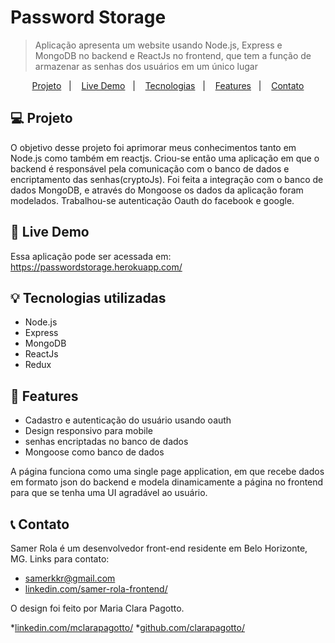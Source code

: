 # Password Storage
> Aplicação apresenta um website usando Node.js, Express e MongoDB no backend e ReactJs no frontend, que tem a função de armazenar as senhas dos usuários em um único lugar

<p align="center">
  <a href="#computer-projeto">Projeto</a>&nbsp;&nbsp;&nbsp;|&nbsp;&nbsp;&nbsp;
  <a href="#high_brightness-live-demo">Live Demo</a>&nbsp;&nbsp;&nbsp;|&nbsp;&nbsp;&nbsp;
  <a href="#bulb-tecnologias-utilizadas">Tecnologias</a>&nbsp;&nbsp;&nbsp;|&nbsp;&nbsp;&nbsp;
  <a href="#memo-features">Features</a>&nbsp;&nbsp;&nbsp;|&nbsp;&nbsp;&nbsp;
  <a href="#telephone_receiver-contato">Contato</a>
</p>


## :computer: Projeto
O objetivo desse projeto foi aprimorar meus conhecimentos tanto em  Node.js como também em reactjs. Criou-se então uma aplicação em que o backend é responsável pela comunicação com o banco de dados e encriptamento das senhas(cryptoJs). Foi feita a integração com o banco de dados MongoDB, e através do Mongoose os dados da aplicação foram modelados. Trabalhou-se autenticação Oauth do facebook e google.


## :high_brightness: Live Demo
Essa aplicação pode ser acessada em: https://passwordstorage.herokuapp.com/

## :bulb: Tecnologias utilizadas
* Node.js
* Express
* MongoDB
* ReactJs
* Redux


## :memo: Features

* Cadastro e autenticação do usuário usando oauth
* Design responsivo para mobile
* senhas encriptadas no banco de dados
* Mongoose como banco de dados 

A página funciona como uma single page application, em que recebe dados em formato json do backend e modela dinamicamente a página no frontend para que se tenha uma UI agradável ao usuário.


## :telephone_receiver: Contato
Samer Rola é um desenvolvedor front-end residente em Belo Horizonte, MG. Links para contato:

* samerkkr@gmail.com
* [linkedin.com/samer-rola-frontend/](https://www.linkedin.com/in/samer-rola-frontend/)

O design foi feito por Maria Clara Pagotto.

*[linkedin.com/mclarapagotto/](https://www.linkedin.com/in/mclarapagotto/)
*[github.com/clarapagotto/](https://github.com/clarapagotto)
